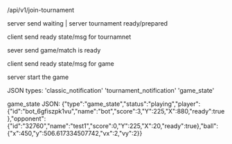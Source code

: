 /api/v1/join-tournament

server send waiting | server tournament ready/prepared

client send ready state/msg for tournamnet

sever send game/match is ready

client send ready state/msg for game

server start the game

JSON types:
'classic_notification'
'tournament_notification'
'game_state'

game_state JSON:
{"type":"game_state","status":"playing","player":{"id":"bot_6gfiszpk1vu","name":"bot","score":3,"Y":225,"X":880,"ready":true},"opponent":{"id":"32760","name":"test1","score":0,"Y":225,"X":20,"ready":true},"ball":{"x":450,"y":506.617334507742,"vx":2,"vy":2}}
